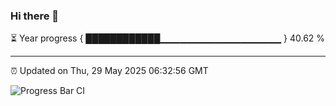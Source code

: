 ### Hi there 👋

⏳ Year progress { ████████████▁▁▁▁▁▁▁▁▁▁▁▁▁▁▁▁▁▁ } 40.62 %

---

⏰ Updated on Thu, 29 May 2025 06:32:56 GMT

![Progress Bar CI](https://github.com/liununu/liununu/workflows/Progress%20Bar%20CI/badge.svg)
